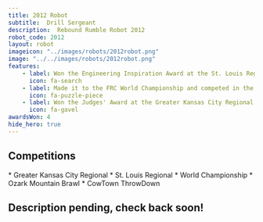 ```yaml
---
title: 2012 Robot
subtitle:  Drill Sergeant
description:  Rebound Rumble Robot 2012
robot_code: 2012
layout: robot
imageicon: "../images/robots/2012robot.png"
image: "../../images/robots/2012robot.png"
features:
    - label: Won the Engineering Inspiration Award at the St. Louis Regional
      icon: fa-search 
    - label: Made it to the FRC World Championship and competed in the Archimedes Division
      icon: fa-puzzle-piece
    - label: Won the Judges' Award at the Greater Kansas City Regional
      icon: fa-gavel 
awardsWon: 4
hide_hero: true
---
```


<h2>Competitions</h2>
* Greater Kansas City Regional
* St. Louis Regional
* World Championship
* Ozark Mountain Brawl
* CowTown ThrowDown

<h2>Description pending, check back soon!</h2>
